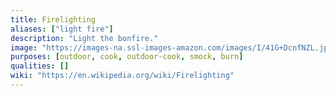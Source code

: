 ```yaml
---
title: Firelighting
aliases: ["light fire"]
description: "Light the bonfire."
image: "https://images-na.ssl-images-amazon.com/images/I/41G+DcnfNZL.jpg"
purposes: [outdoor, cook, outdoor-cook, smock, burn]
qualities: []
wiki: "https://en.wikipedia.org/wiki/Firelighting"
---
```

